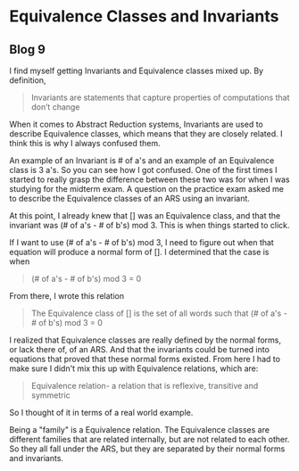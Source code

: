 # Equivalence Classes and Invariants
## Blog 9

I find myself getting Invariants and Equivalence classes mixed up. By definition,

> Invariants are statements that capture properties of computations that don’t change

When it comes to Abstract Reduction systems, Invariants are used to describe Equivalence classes, which means that they are closely related.
I think this is why I always confused them.

An example of an Invariant is # of a's and an example of an Equivalence class is 3 a's. So you can see how I got confused.
One of the first times I started to really grasp the difference between these two was for when I was studying for the midterm exam. A question on the practice exam asked me to describe the Equivalence classes of an ARS using an invariant.

At this point, I already knew that [] was an Equivalence class, and that the invariant was (# of a's - # of b's) mod 3.
This is when things started to click.

If I want to use (# of a's - # of b's) mod 3, I need to figure out when that equation will produce a normal form of []. I determined that the case is when

> (# of a's - # of b's) mod 3 = 0

From there, I wrote this relation

> The Equivalence class of [] is the set of all words such that (# of a's - # of b's) mod 3 = 0

I realized that Equivalence classes are really defined by the normal forms, or lack there of, of an ARS. And that the invariants could be turned into equations that proved that these normal forms existed.
From here I had to make sure I didn't mix this up with Equivalence relations, which are:

> Equivalence relation- a relation that is reflexive, transitive and symmetric

So I thought of it in terms of a real world example.

Being a "family" is a Equivalence relation. The Equivalence classes are different families that are related internally, but are not related to each other. So they all fall under the ARS, but they are separated by their normal forms and invariants.

